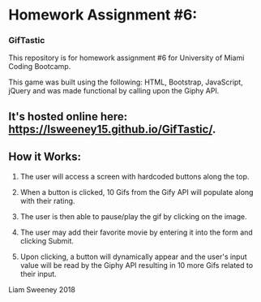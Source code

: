 # Homework Assignment #6:
### GifTastic

This repository is for homework assignment #6 for University of Miami Coding Bootcamp. 

This game was built using the following: HTML, Bootstrap, JavaScript, jQuery and was made functional by calling upon the Giphy API.

## It's hosted online here: https://lsweeney15.github.io/GifTastic/.

## How it Works:
1. The user will access a screen with hardcoded buttons along the top.

2. When a button is clicked, 10 Gifs from the Gify API will populate along with their rating.

3. The user is then able to pause/play the gif by clicking on the image. 

4. The user may add their favorite movie by entering it into the form and clicking Submit. 

5. Upon clicking, a button will dynamically appear and the user's input value will be read by the Giphy API resulting in 10 more Gifs related to their input.

Liam Sweeney 2018

